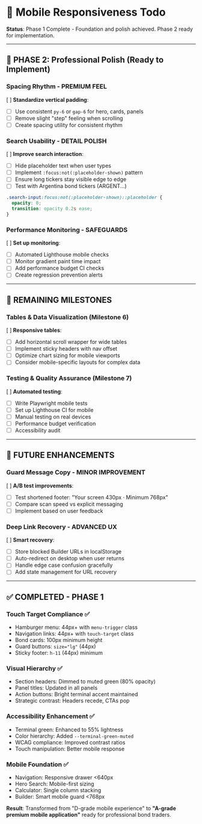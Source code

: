 # 📱 Mobile Responsiveness Todo

**Status**: Phase 1 Complete - Foundation and polish achieved. Phase 2 ready for implementation.

---

## 🚨 PHASE 2: Professional Polish (Ready to Implement)

### Spacing Rhythm - PREMIUM FEEL
[ ] **Standardize vertical padding**:
  - [ ] Use consistent `py-6` or `gap-6` for hero, cards, panels
  - [ ] Remove slight "step" feeling when scrolling
  - [ ] Create spacing utility for consistent rhythm

### Search Usability - DETAIL POLISH
[ ] **Improve search interaction**:
  - [ ] Hide placeholder text when user types
  - [ ] Implement `:focus:not(:placeholder-shown)` pattern
  - [ ] Ensure long tickers stay visible edge to edge
  - [ ] Test with Argentina bond tickers (ARGENT...)

```css
.search-input:focus:not(:placeholder-shown)::placeholder { 
  opacity: 0; 
  transition: opacity 0.2s ease;
}
```

### Performance Monitoring - SAFEGUARDS
[ ] **Set up monitoring**:
  - [ ] Automated Lighthouse mobile checks
  - [ ] Monitor gradient paint time impact  
  - [ ] Add performance budget CI checks
  - [ ] Create regression prevention alerts

---

## 🔄 REMAINING MILESTONES

### Tables & Data Visualization (Milestone 6)
[ ] **Responsive tables**:
  - [ ] Add horizontal scroll wrapper for wide tables
  - [ ] Implement sticky headers with nav offset
  - [ ] Optimize chart sizing for mobile viewports
  - [ ] Consider mobile-specific layouts for complex data

### Testing & Quality Assurance (Milestone 7)
[ ] **Automated testing**:
  - [ ] Write Playwright mobile tests
  - [ ] Set up Lighthouse CI for mobile
  - [ ] Manual testing on real devices
  - [ ] Performance budget verification
  - [ ] Accessibility audit

---

## 🔮 FUTURE ENHANCEMENTS

### Guard Message Copy - MINOR IMPROVEMENT
[ ] **A/B test improvements**:
  - [ ] Test shortened footer: "Your screen 430px · Minimum 768px"
  - [ ] Compare scan speed vs explicit messaging
  - [ ] Implement based on user feedback

### Deep Link Recovery - ADVANCED UX
[ ] **Smart recovery**:
  - [ ] Store blocked Builder URLs in localStorage
  - [ ] Auto-redirect on desktop when user returns
  - [ ] Handle edge case confusion gracefully
  - [ ] Add state management for URL recovery

---

## ✅ COMPLETED - PHASE 1

### Touch Target Compliance ✅
- Hamburger menu: 44px+ with `menu-trigger` class
- Navigation links: 44px+ with `touch-target` class
- Bond cards: 100px minimum height
- Guard buttons: `size="lg"` (44px)
- Sticky footer: `h-11` (44px) minimum

### Visual Hierarchy ✅
- Section headers: Dimmed to muted green (80% opacity)
- Panel titles: Updated in all panels
- Action buttons: Bright terminal accent maintained
- Strategic contrast: Headers recede, CTAs pop

### Accessibility Enhancement ✅
- Terminal green: Enhanced to 55% lightness
- Color hierarchy: Added `--terminal-green-muted`
- WCAG compliance: Improved contrast ratios
- Touch manipulation: Better mobile response

### Mobile Foundation ✅
- Navigation: Responsive drawer <640px
- Hero Search: Mobile-first sizing
- Calculator: Single column stacking
- Builder: Smart mobile guard <768px

**Result**: Transformed from "D-grade mobile experience" to **"A-grade premium mobile application"** ready for professional bond traders.